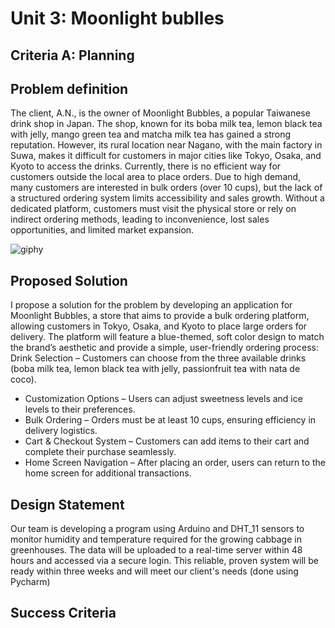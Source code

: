 # Unit 3: Moonlight bublles

## Criteria A: Planning

## Problem definition

The client, A.N., is the owner of Moonlight Bubbles, a popular Taiwanese drink shop in Japan. The shop, known for its boba milk tea, lemon black tea with jelly, mango green tea and matcha milk tea has gained a strong reputation. However, its rural location near Nagano, with the main factory in Suwa, makes it difficult for customers in major cities like Tokyo, Osaka, and Kyoto to access the drinks. Currently, there is no efficient way for customers outside the local area to place orders. Due to high demand, many customers are interested in bulk orders (over 10 cups), but the lack of a structured ordering system limits accessibility and sales growth. Without a dedicated platform, customers must visit the physical store or rely on indirect ordering methods, leading to inconvenience, lost sales opportunities, and limited market expansion. 

![giphy](https://github.com/user-attachments/assets/c5bbc0d3-5584-4584-ae2c-239722b97d51)


## Proposed Solution

I propose a solution for the problem by developing an application for Moonlight Bubbles, a store that aims to provide a bulk ordering platform, allowing customers in Tokyo, Osaka, and Kyoto to place large orders for delivery. The platform will feature a blue-themed, soft color design to match the brand’s aesthetic and provide a simple, user-friendly ordering process:
Drink Selection – Customers can choose from the three available drinks (boba milk tea, lemon black tea with jelly, passionfruit tea with nata de coco).
 - Customization Options – Users can adjust sweetness levels and ice levels to their preferences.
 - Bulk Ordering – Orders must be at least 10 cups, ensuring efficiency in delivery logistics.
 - Cart & Checkout System – Customers can add items to their cart and complete their purchase seamlessly.
 - Home Screen Navigation – After placing an order, users can return to the home screen for additional transactions.

## Design Statement

Our team is developing a program using Arduino and DHT_11 sensors to monitor humidity and temperature required for the 
growing cabbage in greenhouses. The data will be uploaded to a real-time server within 48 hours and accessed via a secure login. This reliable, proven system will be ready within three weeks and will meet our client's needs (done using Pycharm)

## Success Criteria

[^1]: Industries, Adafruit. “DHT11 Basic Temperature-Humidity Sensor + Extras.” Adafruit Industries Blog RSS, https://www.adafruit.com/product/386. 
[^2]: Nelson, Carter. “Modern Replacements for DHT11 and dht22 Sensors.” Adafruit Learning System, https://learn.adafruit.com/modern-replacements-for-dht11-dht22-sensors/what-are-better-alternatives.   
[^3]:“How to Connect dht11 Sensor with Arduino Uno.” Arduino Project Hub, https://create.arduino.cc/projecthub/pibots555/how-to-connect-dht11-sensor-with-arduino-uno-f4d239.  
[^4]:Team, The Arduino. “What Is Arduino?: Arduino Documentation.” Arduino Documentation | Arduino Documentation, https://docs.arduino.cc/learn/starting-guide/whats-arduino.  
[^5]:Tino. “Tino/PyFirmata: Python Interface for the Firmata (Http://Firmata.org/) Protocol. It Is Compliant with Firmata 2.1. Any Help with Updating to 2.2 Is Welcome. the Capability Query Is Implemented, but the Pin State Query Feature Not Yet.” GitHub, https://github.com/tino/pyFirmata. 
[^6]:Python Geeks. “Advantages of Python: Disadvantages of 
